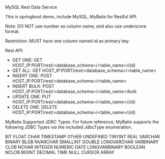 MySQL Rest Data Service

This is springboot demo, include MySQL, MyBatis for Restful API.

Note: DO NOT use number as column name, and also use underscore format.

Restriction: MUST have one column named id as primary key.

Rest API:
- GET ONE: GET HOST_IP:PORT/rest/<database_schema>/<table_name>/{id}
- GET ALL: GET HOST_IP:PORT/rest/<database_schema>/<table_name>
- INSERT ONE: POST HOST_IP:PORT/rest/<database_schema>/<table_name>
- INSERT BULK: POST HOST_IP:PORT/rest/<database_schema>/<table_name>/bulk
- UPDATE ONE: PUT HOST_IP:PORT/rest/<database_schema>/<table_name>/{id}
- DELETE ONE: DELETE HOST_IP:PORT/rest/<database_schema>/<table_name>/{id}

MyBatis Supported JDBC Types:
For future reference, MyBatis supports the following JDBC Types via the included JdbcType enumeration.

BIT	FLOAT	CHAR	TIMESTAMP	OTHER	UNDEFINED
TINYINT	REAL	VARCHAR	BINARY	BLOB	NVARCHAR
SMALLINT	DOUBLE	LONGVARCHAR	VARBINARY	CLOB	NCHAR
INTEGER	NUMERIC	DATE	LONGVARBINARY	BOOLEAN	NCLOB
BIGINT	DECIMAL	TIME	NULL	CURSOR	ARRAY
